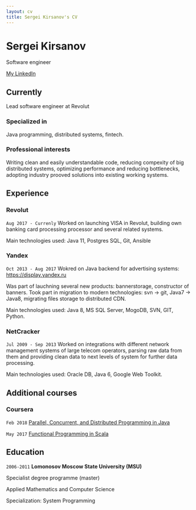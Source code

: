 ```yaml
---
layout: cv
title: Sergei Kirsanov's CV
---
```

# Sergei Kirsanov
Software engineer

<div id="webaddress">
<a href="www.linkedin.com/in/sergeikirsanov">My LinkedIn</a>
</div>


## Currently

Lead software engineer at Revolut

### Specialized in

Java programming, distributed systems, fintech.

### Professional interests

Writing clean and easily understandable code, reducing compexity of big distributed systems, 
optimizing performance and reducing bottlenecks, adopting industry prooved solutions into existing working systems.  

## Experience

### Revolut

`Aug 2017 - Currenly` 
Worked on launching VISA in Revolut, building own banking card processing processor and several related systems.

Main technologies used: Java 11, Postgres SQL, Git, Ansible

### Yandex

`Oct 2013 - Aug 2017`
Wokred on Java backend for advertising systems: https://display.yandex.ru

Was part of lauchning several new products: bannerstorage, constructor of banners. Took part in migration to modern 
technologies: svn -> git, Java7 -> Java8, migrating files storage to distributed CDN.

Main technologies used: Java 8, MS SQL Server, MogoDB, SVN, GIT, Python.

### NetCracker

`Jul 2009 - Sep 2013`
Worked on integrations with different network management systems of large telecom operators, parsing raw data from them
and providing clean data to next levels of system for further data processing.

Main technologies used: Oracle DB, Java 6, Google Web Toolkit.

## Additional courses

### Coursera

`Feb 2018`
[Parallel, Concurrent, and Distributed Programming in Java](https://www.coursera.org/account/accomplishments/specialization/TYCS23RJZ2X8)


`May 2017`
[Functional Programming in Scala](https://www.coursera.org/account/accomplishments/specialization/JVEQ8MDK35FQ)


## Education


`2006-2011`
__Lomonosov Moscow State University (MSU)__

Specialist degree programme (master)

Applied Mathematics and Computer Science

Specialization: System Programming


<!-- ### Footer

Last updated: June 2022 -->
